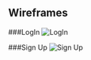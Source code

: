 ## Wireframes

###LogIn
![LogIn](https://user-images.githubusercontent.com/82344553/156678450-edfa3e18-2345-4d26-b75e-9931b47d055d.png)


###Sign Up
![Sign Up](https://user-images.githubusercontent.com/82344553/156678934-aa283a40-5334-4295-a763-4bc242490a63.png)

